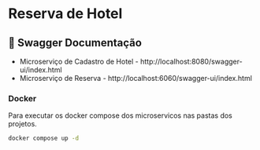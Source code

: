 
# Reserva de Hotel

## 📑 Swagger Documentação

- Microserviço de Cadastro de Hotel - http://localhost:8080/swagger-ui/index.html
- Microserviço de Reserva - http://localhost:6060/swagger-ui/index.html

### Docker

Para executar os docker compose dos microservicos nas pastas dos projetos.
```sh
docker compose up -d
```
